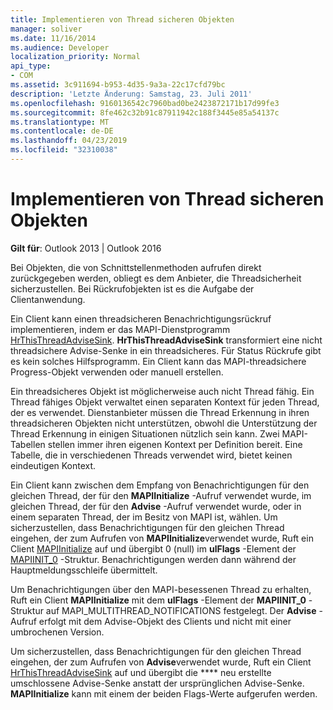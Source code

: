 ```yaml
---
title: Implementieren von Thread sicheren Objekten
manager: soliver
ms.date: 11/16/2014
ms.audience: Developer
localization_priority: Normal
api_type:
- COM
ms.assetid: 3c911694-b953-4d35-9a3a-22c17cfd79bc
description: 'Letzte Änderung: Samstag, 23. Juli 2011'
ms.openlocfilehash: 9160136542c7960bad0be2423872171b17d99fe3
ms.sourcegitcommit: 8fe462c32b91c87911942c188f3445e85a54137c
ms.translationtype: MT
ms.contentlocale: de-DE
ms.lasthandoff: 04/23/2019
ms.locfileid: "32310038"
---
```

# <a name="implementing-thread-safe-objects"></a>Implementieren von Thread sicheren Objekten

  
  
**Gilt für**: Outlook 2013 | Outlook 2016 
  
Bei Objekten, die von Schnittstellenmethoden aufrufen direkt zurückgegeben werden, obliegt es dem Anbieter, die Threadsicherheit sicherzustellen. Bei Rückrufobjekten ist es die Aufgabe der Clientanwendung.
  
Ein Client kann einen threadsicheren Benachrichtigungsrückruf implementieren, indem er das MAPI-Dienstprogramm [HrThisThreadAdviseSink](hrthisthreadadvisesink.md). **HrThisThreadAdviseSink** transformiert eine nicht threadsichere Advise-Senke in ein threadsicheres. Für Status Rückrufe gibt es kein solches Hilfsprogramm. Ein Client kann das MAPI-threadsichere Progress-Objekt verwenden oder manuell erstellen. 
  
Ein threadsicheres Objekt ist möglicherweise auch nicht Thread fähig. Ein Thread fähiges Objekt verwaltet einen separaten Kontext für jeden Thread, der es verwendet. Dienstanbieter müssen die Thread Erkennung in ihren threadsicheren Objekten nicht unterstützen, obwohl die Unterstützung der Thread Erkennung in einigen Situationen nützlich sein kann. Zwei MAPI-Tabellen stellen immer ihren eigenen Kontext per Definition bereit. Eine Tabelle, die in verschiedenen Threads verwendet wird, bietet keinen eindeutigen Kontext.
  
Ein Client kann zwischen dem Empfang von Benachrichtigungen für den gleichen Thread, der für den **MAPIInitialize** -Aufruf verwendet wurde, im gleichen Thread, der für den **Advise** -Aufruf verwendet wurde, oder in einem separaten Thread, der im Besitz von MAPI ist, wählen. Um sicherzustellen, dass Benachrichtigungen für den gleichen Thread eingehen, der zum Aufrufen von **MAPIInitialize**verwendet wurde, Ruft ein Client [MAPIInitialize](mapiinitialize.md) auf und übergibt 0 (null) im **ulFlags** -Element der [MAPIINIT_0](mapiinit_0.md) -Struktur. Benachrichtigungen werden dann während der Hauptmeldungsschleife übermittelt. 
  
Um Benachrichtigungen über den MAPI-besessenen Thread zu erhalten, Ruft ein Client **MAPIInitialize** mit dem **ulFlags** -Element der **MAPIINIT_0** -Struktur auf MAPI_MULTITHREAD_NOTIFICATIONS festgelegt. Der **Advise** -Aufruf erfolgt mit dem Advise-Objekt des Clients und nicht mit einer umbrochenen Version. 
  
Um sicherzustellen, dass Benachrichtigungen für den gleichen Thread eingehen, der zum Aufrufen von **Advise**verwendet wurde, Ruft ein Client [HrThisThreadAdviseSink](hrthisthreadadvisesink.md) auf und übergibt die **** neu erstellte umschlossene Advise-Senke anstatt der ursprünglichen Advise-Senke. **MAPIInitialize** kann mit einem der beiden Flags-Werte aufgerufen werden. 
  

